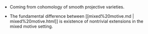 












-   Coming from cohomology of smooth projective varieties.

-   The fundamental difference between [[mixed%20motive.md | mixed%20motive.html]] is existence of nontrivial extensions in the mixed motive setting.
